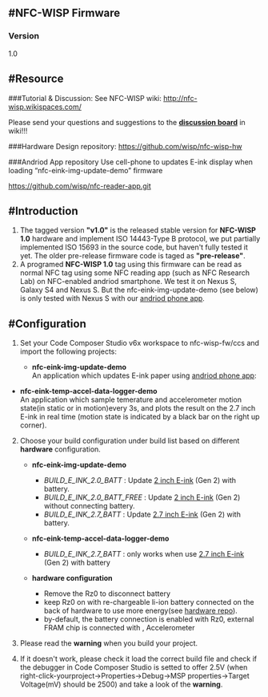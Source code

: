 #NFC-WISP Firmware
---
### Version
1.0


#Resource
---
###Tutorial & Discussion: 
See NFC-WISP wiki: http://nfc-wisp.wikispaces.com/

Please send your questions and suggestions to the [**discussion board**](http://nfc-wisp.wikispaces.com/wiki/messages) in wiki!!!	    

###Hardware Design repository:
https://github.com/wisp/nfc-wisp-hw

###Andriod App repository
Use cell-phone to updates E-ink display when loading “nfc-eink-img-update-demo” firmware 

https://github.com/wisp/nfc-reader-app.git		

#Introduction
---
1. The tagged version **"v1.0"** is the released stable version for **NFC-WISP 1.0** hardware and implement ISO 14443-Type B protocol, we put partially implemented ISO 15693 in the source code, but haven't fully tested it yet.
The older pre-release firmware code is taged as **"pre-release"**.
2. A programed **NFC-WISP 1.0** tag using this firmware can be read as normal NFC tag using some NFC reading app (such as NFC Research Lab) on NFC-enabled andriod smartphone. We test it on Nexus S, Galaxy S4 and Nexus S. But the nfc-eink-img-update-demo (see below) is only tested with Nexus S with our [andriod phone app]( https://github.com/wisp/nfc-reader-app.git).

#Configuration
---
1. Set your Code Composer Studio v6x workspace to nfc-wisp-fw/ccs and import the following projects:

    * **nfc-eink-img-update-demo**      
 An application which updates E-ink paper using [andriod phone app](	https://github.com/wisp/nfc-reader-app.git):
 * **nfc-eink-temp-accel-data-logger-demo**      
 An application which sample temerature and accelerometer motion state(in static or in motion)every 3s, and plots the result on the 2.7 inch E-ink in real time (motion state is indicated by a black bar on the right up corner).

2. Choose your build configuration under build list based on different **hardware** configuration.

    * **nfc-eink-img-update-demo**      
        - _BUILD_E_INK_2.0_BATT_   : Update [2 inch E-ink](http://www.pervasivedisplays.com/products/2inch) (Gen 2) with battery.
        - _BUILD_E_INK_2.0_BATT_FREE_   : Update [2 inch E-ink](http://www.pervasivedisplays.com/products/2inch) (Gen 2) without connecting battery.
        - _BUILD_E_INK_2.7_BATT_   : Update [2.7 inch E-ink](http://www.pervasivedisplays.com/products/27) (Gen 2) with battery.
        
  
    * **nfc-eink-temp-accel-data-logger-demo**      
        - _BUILD_E_INK_2.7_BATT_   : only works when use [2.7 inch E-ink](http://www.pervasivedisplays.com/products/27) (Gen 2) with battery
		
	* **hardware configuration**
		- Remove the Rz0 to disconnect battery
		- keep Rz0 on with re-chargeable li-ion battery connected on the back of hardware to use more energy(see [hardware repo](https://github.com/wisp/nfc-wisp-hw)).
		- by-default, the battery connection is enabled with Rz0, external FRAM chip is connected with , Accelerometer
		
3. Please read the **warning** when you build your project. 

4. If it doesn't work, please check it load the correct build file and  check if the debugger in Code Composer Studio is setted to offer 2.5V (when right-click-yourproject->Properties->Debug->MSP properties->Target Voltage(mV) should be 2500) and take a look of the **warning**.
